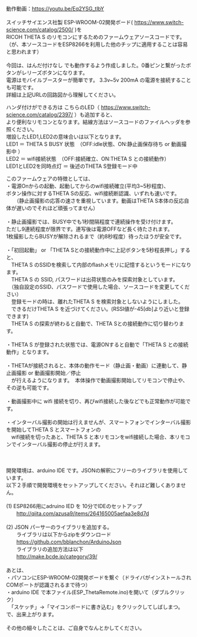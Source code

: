 
動作動画：https://youtu.be/Eq2YSG_tlbY<BR>
<BR>
スイッチサイエンス社製 ESP-WROOM-02開発ボード( https://www.switch-science.com/catalog/2500/ )を<BR>
RICOH THETA S のリモコンにするためのファームウェアソースコードです。<BR>
（が、本ソースコードをESP8266を利用した他のチップに適用することは容易と思われます）<BR>
<BR>
今回は、はんだ付けなし でも動作するよう作成しました。0番ピンと繋がったボタンがレリーズボタンになります。<BR>
電源はモバイルブースターが簡単です。 3.3v~5v 200mA の電源を接続することも可能です。<BR>
詳細は上記URLの回路図から理解してください。<BR>

ハンダ付けができる方は こちらのLED（ https://www.switch-science.com/catalog/2397/ ）も追加すると、<BR>
より便利なリモコンとなります。結線方法はソースコードのファイルヘッダを参照ください。<BR>
増設したLED1,LED2の意味合いは以下となります。<BR>
  LED1 ＝ THETA S BUSY 状態　（OFF:idle状態、ON:静止画保存待ち or 動画撮影中 ）<BR>
  LED2 ＝ wifi接続状態　（OFF:接続確立、ON:THETA S との接続動作）<BR>
  LED1とLED2を同時点灯 ＝ 後述のTHETA S登録モード中<BR>

このファームウェアの特徴としては、<BR>
  ・電源Onからの起動、起動してからのwifi接続確立(平均3~5秒程度)、<BR>
    ボタン操作に対するTHETA Sの反応、wifi接続断認識、いずれも速いです。<BR>
　　（静止画撮影の応答の速さを重視しています。動画はTHETA S本体の反応自体が遅いのでそれほど頑張ってません）<BR>
<BR>
  ・静止画撮影では、BUSY中でも1秒間隔程度で連続操作を受け付けます。<BR>
    ただし9連続程度が限界です。連写後は電源OFFなど長く待たされます。<BR>
    1枚撮影したらBUSYが解除されるまで（約8秒程度）待ったほうが安全です。<BR>
<BR>
  ・「初回起動」 or 「THETA Sとの接続動作中に上記ボタンを5秒程長押し」すると、<BR>
  　THETA S のSSIDを検索して内部のflashメモリに記憶するというモードになります。<BR>
  　THETA S の SSID, パスワードは出荷状態のみを探索対象としています。<BR>
  　（独自設定のSSID、パスワードで使用した場合、ソースコードを変更してください）<BR>
  　登録モードの時は、離れたTHETA S を検索対象としないようにしました。<BR>
  　できるだけTHETA S を近づけてください。(RSSI値が-45[db]より近いと登録できます)<BR>
  　THETA S の探索が終わると自動で、THETA Sとの接続動作に切り替わります。<BR>
<BR>
  ・THETA S が登録された状態では、電源ONすると自動で「THETA S との接続動作」となります。<BR>
<BR>
  ・THETAが接続されると、本体の動作モード（静止画・動画）に連動して、静止画撮影 or 動画撮影開始／停止<BR>
  　が行えるようになります。　本体操作で動画撮影開始してリモコンで停止や、その逆も可能です。<BR>
<BR>
  ・動画撮影中に wifi 接続を切り、再びwifi接続した後などでも正常動作が可能です。<BR>
<BR>
  ・インターバル撮影の開始は行えませんが、スマートフォンでインターバル撮影を開始してTHETA S とスマートフォンの<BR>
  　wifi接続を切ったあと、THETA S と本リモコンをwifi接続した場合、本リモコンでインターバル撮影の停止が行えます。<BR>
<BR>
<BR>
<BR>
開発環境は、arduino IDE です。JSONの解釈にフリーのライブラリを使用しています。<BR>
以下２手順で開発環境をセットアップしてください。それほど難しくありません。<BR>
<BR>
  (1) ESP8266用にadruino IED を 10分でIDEのセットアップ<BR>
  　　http://qiita.com/azusa9/items/264165005aefaa3e8d7d<BR>
<BR>
  (2) JSON パーサーのライブラリを追加する。<BR>
  　　ライブラリは以下からzipをダウンロード<BR>
  　　https://github.com/bblanchon/ArduinoJson<BR>
  　　ライブラリの追加方法は以下<BR>
  　　http://make.bcde.jp/category/39/<BR>
<BR>
あとは、<BR>
  ・パソコンにESP-WROOM-02開発ボードを繋ぐ（ドライバがインストールされCOMポートが認識されるまで待つ）<BR>
  ・arduino IDE で本ファイル(ESP_ThetaRemote.ino)を開いて（ダブルクリック）<BR>
  　「スケッチ」→「マイコンボードに書き込む」をクリックしてしばしまつ。<BR>
で、出来上がります。<BR>
<BR>
その他の細々したことは、ご自身でなんとかしてください。<BR>
<BR>
